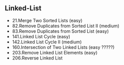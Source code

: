 ## Linked-List
* 21.Merge Two Sorted Lists (easy)
* 82.Remove Duplicates from Sorted List II (medium)
* 83.Remove Duplicates from Sorted List (easy)
* 141.Linked List Cycle (easy)
* 142.Linked List Cycle II (medium)
* 160.Intersection of Two Linked Lists (easy ?????)
* 203.Remove Linked List Elements (easy)
* 206.Reverse Linked List